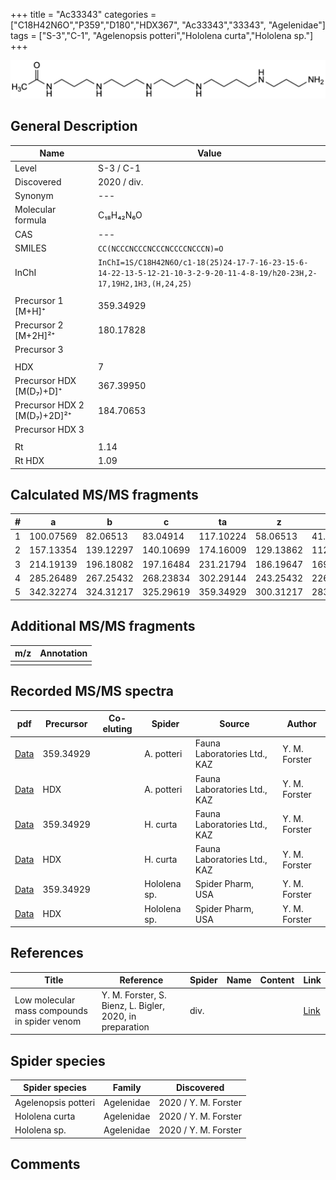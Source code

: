 +++
title = "Ac33343"
categories = ["C18H42N6O","P359","D180","HDX367",
"Ac33343","33343",
"Agelenidae"]
tags = ["S-3","C-1",
"Agelenopsis potteri","Hololena curta","Hololena sp."]
+++

![](/img/Ac33343.png)

## General Description

| Name                       | Value              |
|----------------------------|--------------------|
| Level                      | S-3 / C-1          |
| Discovered                 | 2020 / div.  |
| Synonym                    | ---                |
| Molecular formula          | C₁₈H₄₂N₆O                   |
| CAS                        | ---                |
| SMILES | `CC(NCCCNCCCNCCCNCCCCNCCCN)=O`  |
| InChI  | `InChI=1S/C18H42N6O/c1-18(25)24-17-7-16-23-15-6-14-22-13-5-12-21-10-3-2-9-20-11-4-8-19/h20-23H,2-17,19H2,1H3,(H,24,25)`  |
|                            |                    |
| Precursor 1 [M+H]⁺         | 359.34929                   |
| Precursor 2 [M+2H]²⁺       | 180.17828                   |
| Precursor 3                |                    |
|                            |                    |
| HDX                        | 7                   |
| Precursor HDX   [M(D₇)+D]⁺   | 367.39950                   |
| Precursor HDX 2 [M(D₇)+2D]²⁺ | 184.70653                   |
| Precursor HDX 3            |                    |
|                            |                    |
| Rt                         | 1.14                   |
| Rt HDX                     | 1.09                   |

## Calculated MS/MS fragments

| # | a         | b         | c         | ta        | z         | y         | tz        |
|---|-----------|-----------|-----------|-----------|-----------|-----------|-----------|
| 1 | 100.07569 | 82.06513 | 83.04914 | 117.10224 | 58.06513 | 41.03858 | 75.09167 |
| 2 | 157.13354 | 139.12297 | 140.10699 | 174.16009 | 129.13862 | 112.11208 | 146.16517 |
| 3 | 214.19139 | 196.18082 | 197.16484 | 231.21794 | 186.19647 | 169.16993 | 203.22302 |
| 4 | 285.26489 | 267.25432 | 268.23834 | 302.29144 | 243.25432 | 226.22777 | 260.28087 |
| 5 | 342.32274 | 324.31217 | 325.29619 | 359.34929 | 300.31217 | 283.28562 | 317.33872 |

## Additional MS/MS fragments

| m/z | Annotation |
|-----|------------|
|     |            |

## Recorded MS/MS spectra

| pdf                                             | Precursor | Co-eluting | Spider      | Source                       | Author        |
|-------------------------------------------------|-----------|------------|-------------|------------------------------|---------------|
| [Data](/pdf/A-potteri/359_Ac33343_Ap.pdf) | 359.34929 |           | A. potteri | Fauna Laboratories Ltd., KAZ | Y. M. Forster |
| [Data](/pdf/A-potteri/359_Ac33343_Ap_HDX.pdf) | HDX |           | A. potteri | Fauna Laboratories Ltd., KAZ | Y. M. Forster |
| [Data](/pdf/H-curta/359_Ac33343_Hc.pdf) | 359.34929 |           | H. curta | Fauna Laboratories Ltd., KAZ | Y. M. Forster |
| [Data](/pdf/H-curta/359_Ac33343_Hc_HDX.pdf) | HDX |           | H. curta | Fauna Laboratories Ltd., KAZ | Y. M. Forster |
| [Data](/pdf/Hololena-sp/359_Ac33343_Ho-sp.pdf) | 359.34929 |           | Hololena sp. | Spider Pharm, USA | Y. M. Forster |
| [Data](/pdf/Hololena-sp/359_Ac33343_Ho-sp_HDX.pdf) | HDX |           | Hololena sp. | Spider Pharm, USA | Y. M. Forster |

## References

| Title | Reference | Spider | Name | Content | Link |
|-------|-----------|--------|------|---------|------|
| Low molecular mass compounds in spider venom      | Y. M. Forster, S. Bienz, L. Bigler, 2020, in preparation          | div.       |   |   | [Link](unknown) |

## Spider species

| Spider species     | Family     | Discovered           |
|--------------------|------------|----------------------|
| Agelenopsis potteri | Agelenidae | 2020 / Y. M. Forster |
| Hololena curta | Agelenidae | 2020 / Y. M. Forster |
| Hololena sp. | Agelenidae | 2020 / Y. M. Forster |


## Comments